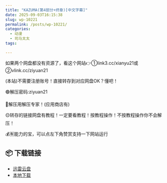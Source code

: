 ```yaml
---
title: "KAZUMA(第4部分+终章)[中文字幕]"
date: 2025-09-03T16:15:38
slug: wp-10221
permalink: /posts/wp-10221/
categories:
  - 动漫
  - 司马太太
tags:

---
```


如果两个网盘都没有资源了，看这个网站👉①link3.cc/xianyu21或②vlink.cc/ziyuan21

(本站)不需要注册账号！直接转存到对应网盘OK？懂吧！

🟢解压密码:ziyuan21

🔵解压用解压专家！(应用商店有)

🟡转存的链接网盘有教程！一定要看教程！按教程操作！不按教程操作你不会解压！

💰🈶能力的宝，可以点左下角赞赏支持一下网站运行

## 📦 下载链接
- [迅雷云盘](https://blziyuan21.com/pay-download/10221?key=d362de72c2&down_id=0)
- [本地下载](https://blziyuan21.com/pay-download/10221?key=d362de72c2&down_id=1)

